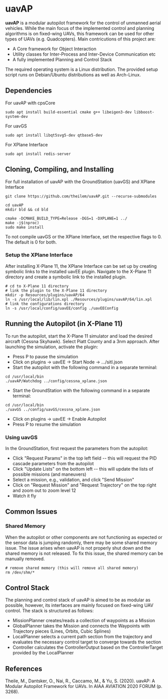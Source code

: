 # uavAP
<b>uavAP</b> is a modular autopilot framework for the control of unmanned aerial vehicles. While the main focus of the implemented control and planning algorithms is on fixed-wing UAVs, this framework can be used for other types of UAVs (e.g. Quadcopters). Main contricutions of this project are:
<ul>
  <li>A Core framework for Object Interaction</li>
  <li>Utility classes for Inter-Process and Inter-Device Communication etc</li>
  <li>A fully implemented Planning and Control Stack</li>
</ul>

The required operating system is a Linux distribution. The provided setup script runs on Debian/Ubuntu distributions as well as Arch-Linux.


## Dependencies
For uavAP with cpsCore
```shell script
sudo apt install build-essential cmake g++ libeigen3-dev libboost-system-dev
```

For uavGS 
```shell script
sudo apt install libqt5svg5-dev qtbase5-dev
```

For XPlane Interface
```shell script
sudo apt install redis-server
```

## Cloning, Compiling, and Installing

For full installation of uavAP with the GroundStation (uavGS) and XPlane Interface
```shell script
git clone https://github.com/theilem/uavAP.git --recurse-submodules

cd uavAP
mkdir bld && cd bld

cmake -DCMAKE_BUILD_TYPE=Release -DGS=1 -DXPLANE=1 ../
make -j$(nproc)
sudo make install
```

To not compile uavGS or the XPlane Interface, set the respective flags to 0. The default is 0 for both.

### Setup the XPlane Interface
After installing X-Plane 11, the XPlane Interface can be set up by creating symbolic links to the installed uavEE plugin.
Navigate to the X-Plane 11 directory and create a symbolic link to the installed plugin.
```shell script
# cd to X-Plane 11 directory
# link the plugin to the X-Plane 11 directory
mkdir -p Resources/plugins/uavAP/64
ln -s /usr/local/lib/lin.xpl ./Resources/plugins/uavAP/64/lin.xpl
# link the configurations directory
ln -s /usr/local/config/uavEE/config ./uavEEConfig
```

## Running the Autopilot (in X-Plane 11)
To run the autopilot, start the X-Plane 11 simulator and load the desired aircraft (Cessna Skyhawk). Select Piatt County and a 3nm approach. After launching the simulation, activate the plugin:
- Press P to pause the simulation
- Click on plugins -> uavEE -> Start Node -> .../sitl.json
- Start the autopilot with the following command in a separate terminal:
```shell script
cd /usr/local/bin
./uavAP/Watchdog ../config/cessna_xplane.json
```
- Start the GroundStation with the following command in a separate terminal:
```shell script
cd /usr/local/bin
./uavGS ../config/uavGS/cessna_xplane.json
```
- Click on plugins -> uavEE -> Enable Autopilot
- Press P to resume the simulation

### Using uavGS
In the GroundStation, first request the parameters from the autopilot:
- Click "Request Params" in the top left field -- this will request the PID cascade parameters from the autopilot
- Click "Update Lists" on the bottom left -- this will update the lists of possible missions (and maneuvers)
- Select a mission, e.g., validation, and click "Send Mission"
- Click on "Request Mission" and "Request Trajectory" on the top right and zoom out to zoom level 12
- Watch it fly 

## Common Issues
### Shared Memory
When the autopilot or other components are not functioning as expected or the sensor data is jumping randomly, there may be some shared memory issue.
The issue arises when uavAP is not properly shut down and the shared memory is not released. To fix this issue, the shared memory can be manually removed.
```shell script
# remove shared memory (this will remove all shared memory)
rm /dev/shm/*
```

## Control Stack

The planning and control stack of uavAP is aimed to be as modular as possible, however, its interfaces are mainly focused on fixed-wing UAV control. The stack is structured as follows:
<ul>
  <li>MissionPlanner creates/reads a collection of waypoints as a Mission</li>
  <li>GlobalPlanner takes the Mission and connects the Waypoints with Trajectory pieces (Lines, Orbits, Cubic Splines)</li>
  <li>LocalPlanner selects a current path section from the trajectory and evaluates the necessary control target to converge towards the section</li>
  <li>Controller calculates the ControllerOutput based on the ControllerTarget provided by the LocalPlanner</li>
</ul>

## References

Theile, M., Dantsker, O., Nai, R., Caccamo, M., & Yu, S. (2020). uavAP: A Modular Autopilot Framework for UAVs. In AIAA AVIATION 2020 FORUM (p. 3268).
